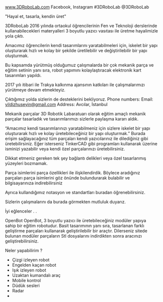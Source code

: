 www.3DRoboLab.com 
Facebook, Instagram #3DRoboLab @3DRoboLab

"Hayal et, tasarla, kendin üret"

3DRoboLab 2016 yılında ortaokul öğrencilerinin Fen ve Teknoloji derslerinde kullanabilecekleri materyalleri 3 boyutlu yazıcı vasıtası ile üretme hayalimizle yola çıktı. 

Amacımız öğrencilerin kendi tasarımlarını yaratabilmeleri için, iskelet bir yapı oluşturarak hızlı ve kolay bir şekilde üretilebilir ve değiştirilebilir bir yapı oluşturmak.

Bu kapsamda yürütmüş olduğumuz çalışmalarda bir çok mekanik parça ve eğitim setinin yanı sıra, robot yapımını kolaylaştıracak elektronik kart tasarımları yapıldı. 

2017 yılı itibari ile Trakya kalkınma ajansının katkıları ile çalışmalarımızı yürütmeye devam etmekteyiz. 

Çıktığımız yolda sizlerin de desteklerini bekliyoruz.
Phone numbers:
Email: yildizhuseyin@gmail.com
Address: Avcılar, İstanbul


Mekanik parçalar 
3D Robotik Labaratuarı olarak eğitim amaçlı mekanik parçalar tasarladık ve tasarımlarımızı sizlerle paylaşma kararı aldık.

“Amacımız kendi tasarımlarınızı yaratabilmeniz için sizlere iskelet bir yapı oluşturarak hızlı ve kolay üretebileceğiniz bir yapı oluşturmak.”
Burada erişim sağlayacağınız tüm parçaları kendi yazıcılarınız ile dilediğiniz gibi üretebilirsiniz.  Eğer isterseniz TinkerCAD gibi programları kullanarak üzerine isminizi yazabilir veya kendi özel parçalarınızı üretebilirsiniz.

Dikkat etmeniz gereken tek şey bağlantı delikleri veya özel tasarlanmış yüzeyleri bozmamak.

Parça isimlerini parça özellikleri ile ilişkilendirdik. Böylece aradığınız parçaları parça isimlerini göz önünde bulundurarak bulabilir ve bilgisayarınıza indirebilirsiniz

Ayrıca kullandığımız notasyon ve standartları buradan öğrenebilirsiniz. 

Sizlerin çalışmalarını da burada görmekten mutluluk duyarız.

İyi eğlenceler . .


OpenBot 
OpenBot, 3 boyutlu yazıcı ile üretebileceğiniz modüler yapıya sahip bir eğitim robotudur.
Basit tasarımının yanı sıra, tasarlanan farklı geliştirme parçaları kullanarak geliştirilebilir bir araçtır. Dilerseniz sitede bulunan modüler parçaların Stl dosyalarını indirdikten sonra aracınızı geliştirebilirsiniz.

Neler yapabilirim ? 
- Çizgi izleyen robot 
- Engelden kaçan robot
- Işık izleyen robot
- Uzaktan kumandalı araç 
- Mobile kontrol 
- Düdük sesleri 
- Radar 
- 
